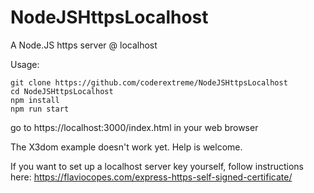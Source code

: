 # NodeJSHttpsLocalhost
A Node.JS https server @ localhost

Usage:

```
git clone https://github.com/coderextreme/NodeJSHttpsLocalhost
cd NodeJSHttpsLocalhost
npm install
npm run start
```
go to https://localhost:3000/index.html in your web browser

The X3dom example doesn't work yet.  Help is welcome.

If you want to set up a localhost server key yourself, follow instructions here:  https://flaviocopes.com/express-https-self-signed-certificate/

